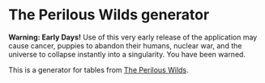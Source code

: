 # The Perilous Wilds generator

**Warning: Early Days!** Use of this very early release of the application may cause cancer, puppies to abandon their humans, nuclear war, and the universe to collapse instantly into a singularity. You have been warned.

This is a generator for tables from [The Perilous Wilds](https://lampblack-and-brimstone.com/shop/the-perilous-wilds-print-on-demand-edition/).
